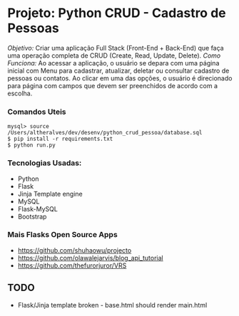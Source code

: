 # Projeto: Python CRUD - Cadastro de Pessoas

*Objetivo:* Criar uma aplicação Full Stack (Front-End + Back-End) que faça uma operação completa de CRUD (Create, Read, Update, Delete).
*Como Funciona:* Ao acessar a aplicação, o usuário se depara com uma página inicial com Menu para cadastrar, atualizar, deletar ou consultar cadastro de pessoas ou contatos. Ao clicar em uma das opções, o usuário é direcionado para página com campos que devem ser preenchidos de acordo com a escolha.

### Comandos Uteis
```
mysql> source /Users/altheralves/dev/desenv/python_crud_pessoa/database.sql
$ pip install -r requirements.txt
$ python run.py
```

### Tecnologias Usadas:
- Python
- Flask
- Jinja Template engine
- MySQL
- Flask-MySQL
- Bootstrap

### Mais Flasks Open Source Apps

* https://github.com/shuhaowu/projecto
* https://github.com/olawalejarvis/blog_api_tutorial
* https://github.com/thefurorjuror/VRS

## TODO

- Flask/Jinja template broken - base.html should render main.html